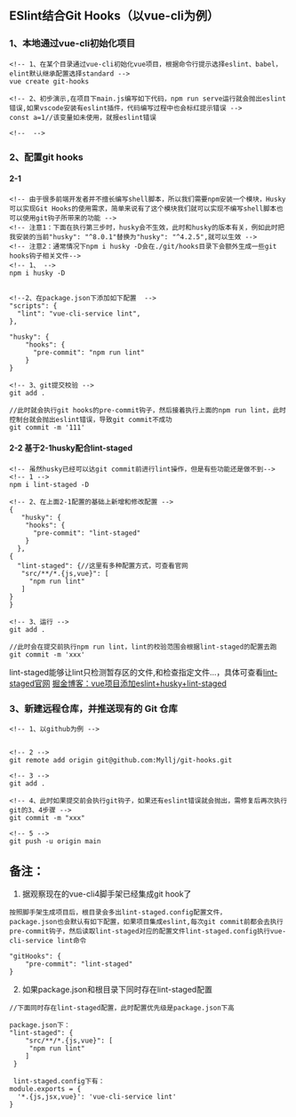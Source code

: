 ## ESlint结合Git Hooks（以vue-cli为例）


### 1、本地通过vue-cli初始化项目
```
<!-- 1、在某个目录通过vue-cli初始化vue项目，根据命令行提示选择eslint、babel，elint默认继承配置选择standard -->
vue create git-hooks

<!-- 2、初步演示,在项目下main.js编写如下代码，npm run serve运行就会抛出eslint错误,如果vscode安装有eslint插件，代码编写过程中也会标红提示错误 -->
const a=1//该变量如未使用，就报eslint错误

<!--  -->

```

### 2、配置git hooks
#### 2-1
```
<!-- 由于很多前端开发者并不擅长编写shell脚本，所以我们需要npm安装一个模块，Husky可以实现Git Hooks的使用需求，简单来说有了这个模块我们就可以实现不编写shell脚本也可以使用git钩子所带来的功能 -->
<!-- 注意1：下面在执行第三步时，husky会不生效，此时和husky的版本有关，例如此时把我安装的当前"husky": "^8.0.1"替换为"husky": "^4.2.5",就可以生效 -->
<!-- 注意2：通常情况下npm i husky -D会在./git/hooks目录下会额外生成一些git hooks钩子相关文件-->
<!-- 1、 -->
npm i husky -D


<!--2、在package.json下添加如下配置  -->
"scripts": {
  "lint": "vue-cli-service lint",
},

"husky": {
    "hooks": {
      "pre-commit": "npm run lint"
    }
}

<!-- 3、git提交校验 -->
git add .

//此时就会执行git hooks的pre-commit钩子，然后接着执行上面的npm run lint，此时控制台就会抛出eslint错误，导致git commit不成功
git commit -m '111'

```

#### 2-2 基于2-1husky配合lint-staged
```
<!-- 虽然husky已经可以达git commit前进行lint操作，但是有些功能还是做不到-->
<!-- 1 -->
npm i lint-staged -D

<!-- 2、在上面2-1配置的基础上新增和修改配置 -->
{
   "husky": {
    "hooks": {
      "pre-commit": "lint-staged"
    }
  },
{
  "lint-staged": {//这里有多种配置方式，可查看官网
   "src/**/*.{js,vue}": [
     "npm run lint"
   ]
}
}

<!-- 3、运行 -->
git add .

//此时会在提交前执行npm run lint，lint的校验范围会根据lint-staged的配置去跑
git commit -m 'xxx'
```
lint-staged能够让lint只检测暂存区的文件,和检查指定文件...，具体可查看[lint-staged官网](https://www.npmjs.com/package/lint-staged)  [掘金博客：vue项目添加eslint+husky+lint-staged](https://juejin.cn/post/6877874860597444616#heading-3)



### 3、新建远程仓库，并推送现有的 Git 仓库

```
<!-- 1、以github为例 -->


<!-- 2 -->
git remote add origin git@github.com:Myllj/git-hooks.git

<!-- 3 -->
git add .

<!-- 4、此时如果提交前会执行git钩子，如果还有eslint错误就会抛出，需修复后再次执行git的3、4步骤 -->
git commit -m "xxx"

<!-- 5 -->
git push -u origin main
```

## 备注：

1. 据观察现在的vue-cli4脚手架已经集成git hook了
```
按照脚手架生成项目后，根目录会多出lint-staged.config配置文件，
package.json也会默认有如下配置，如果项目集成eslint,每次git commit前都会去执行pre-commit钩子，然后读取lint-staged对应的配置文件lint-staged.config执行vue-cli-service lint命令

"gitHooks": {
    "pre-commit": "lint-staged"
}

```

2. 如果package.json和根目录下同时存在lint-staged配置

```
//下面同时存在lint-staged配置，此时配置优先级是package.json下高

package.json下：
"lint-staged": {
    "src/**/*.{js,vue}": [
     "npm run lint"
    ]
 }

 lint-staged.config下有：
module.exports = {
  '*.{js,jsx,vue}': 'vue-cli-service lint'
}

```